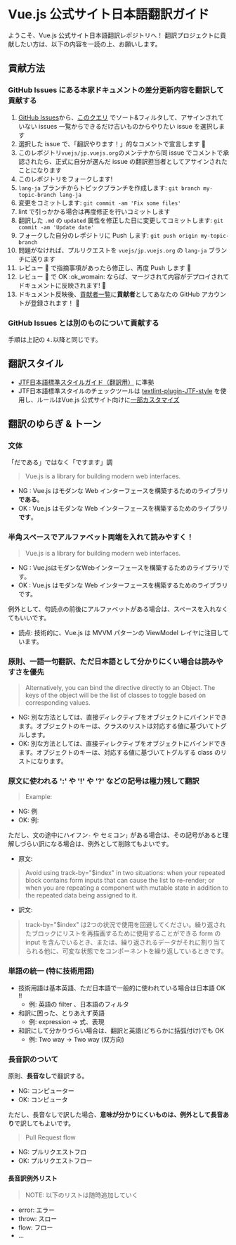 # Vue.js 公式サイト日本語翻訳ガイド

ようこそ、Vue.js 公式サイト日本語翻訳レポジトリへ！
翻訳プロジェクトに貢献したい方は、以下の内容を一読の上、お願いします。


## 貢献方法

### GitHub Issues にある本家ドキュメントの差分更新内容を翻訳して貢献する

1. [GitHub Issues](https://github.com/vuejs/jp.vuejs.org/issues)から、[このクエリ](https://github.com/vuejs/jp.vuejs.org/issues?q=is%3Aissue+is%3Aopen+label%3Adocumentation+sort%3Acreated-asc) でソート&フィルタして、アサインされていない issues 一覧からできるだけ古いものからやりたい issue を選択します
2. 選択した issue で、「翻訳やります！」的なコメントで宣言します :raising_hand:
3. このレポジトリ`vuejs/jp.vuejs.org`のメンテナから同 issue でコメントで承認されたら、正式に自分が選んだ issue の翻訳担当者としてアサインされたことになります
4. このレポジトリをフォークします!
5. `lang-ja` ブランチからトピックブランチを作成します: `git branch my-topic-branch lang-ja`
6. 変更をコミットします: `git commit -am 'Fix some files'`
7. lint で引っかかる場合は再度修正を行いコミットします
8. 翻訳した `.md` の `updated` 属性を修正した日に変更してコミットします: `git commit -am 'Update date'`
9. フォークした自分のレポジトリに Push します: `git push origin my-topic-branch`
10. 問題がなければ、プルリクエストを `vuejs/jp.vuejs.org` の `lang-ja` ブランチに送ります
11. レビュー :eyes: で指摘事項があったら修正し、再度 Push します :pencil:
12. レビュー :eyes: で OK :ok_womain: ならば、マージされて内容がデプロイされてドキュメントに反映されます! :tada:
13. ドキュメント反映後、[貢献者一覧](https://jp.vuejs.org/contribution/)に**貢献者**としてあなたの GitHub アカウントが登録されます！ :tada:

### GitHub Issues とは別のものについて貢献する

手順は上記の `4.`以降と同じです。


## 翻訳スタイル

- [JTF日本語標準スタイルガイド（翻訳用）](https://www.jtf.jp/jp/style_guide/styleguide_top.html) に準拠
- JTF日本語標準スタイルのチェックツールは [textlint-plugin-JTF-style](https://github.com/azu/textlint-plugin-JTF-style) を使用し、ルールはVue.js 公式サイト向けに[一部カスタマイズ](.textlintrc)


## 翻訳のゆらぎ & トーン

### 文体
「だである」ではなく「ですます」調

> Vue.js is a library for building modern web interfaces. 

- NG : Vue.js はモダンな Web インターフェースを構築するためのライブラリ**である**。
- OK : Vue.js はモダンな Web インターフェースを構築するためのライブラリ**です**。

### 半角スペースでアルファベット両端を入れて読みやすく！

> Vue.js is a library for building modern web interfaces. 

- NG : Vue.jsはモダンなWebインターフェースを構築するためのライブラリです。
- OK : Vue.js はモダンな Web インターフェースを構築するためのライブラリです。

例外として、句読点の前後にアルファベットがある場合は、スペースを入れなくてもいいです。

- 読点: 技術的に、Vue.js は MVVM パターンの ViewModel レイヤに注目しています。

### 原則、一語一句翻訳、ただ日本語として分かりにくい場合は読みやすさを優先

> Alternatively, you can bind the directive directly to an Object. The keys of the object will be the list of classes to toggle based on corresponding values.

- NG: 別な方法としては、直接ディレクティブをオブジェクトにバインドできます。オブジェクトのキーは、クラスのリストは対応する値に基づいてトグルします。
- OK: 別な方法としては、直接ディレクティブをオブジェクトにバインドできます。オブジェクトのキーは、対応する値に基づいてトグルする class のリストになります。

### 原文に使われる ':' や '!' や '?' などの記号は極力残して翻訳

> Example:

- NG: 例
- OK: 例:

ただし、文の途中にハイフン`-` や セミコン`;` がある場合は、その記号があると理解しづらい訳になる場合は、例外として削除てもよいです。

- 原文:
> Avoid using track-by="$index" in two situations: when your repeated block contains form inputs that can cause the list to re-render; or when you are repeating a component with mutable state in addition to the repeated data being assigned to it.

- 訳文:
> track-by="$index" は2つの状況で使用を回避してください。繰り返されたブロックにリストを再描画するために使用することができる form の input を含んでいるとき、または、繰り返されるデータがそれに割り当てられる他に、可変な状態でをコンポーネントを繰り返しているときです。

### 単語の統一 (特に技術用語)

- 技術用語は基本英語、ただ日本語で一般的に使われている場合は日本語 OK !!
  - 例: 英語の filter 、日本語のフィルタ
- 和訳に困った、とりあえず英語
  - 例: expression -> 式、表現
- 和訳にして分かりづらい場合は、翻訳と英語(どちらかに括弧付け)でも OK
  - 例: Two way -> Two way (双方向)

### 長音訳のついて
原則、**長音なし**で翻訳する。

- NG: コンピューター
- OK: コンピュータ

ただし、長音なしで訳した場合、**意味が分かりにくいものは、例外として長音あり**で訳してもよいです。

> Pull Request flow

- NG: プルリクエストフロ
- OK: プルリクエストフロー

#### 長音訳例外リスト
> NOTE: 以下のリストは随時追加していく

- error: エラー
- throw: スロー
- flow: フロー
- ...
